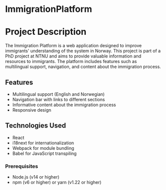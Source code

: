 # ImmigrationPlatform

# Project Description

The Immigration Platform is a web application designed to improve immigrants' understanding of the system in Norway. This project is part of a PhD project at NTNU and aims to provide valuable information and resources to immigrants. The platform includes features such as multilingual support, navigation, and content about the immigration process.

## Features

- Multilingual support (English and Norwegian)
- Navigation bar with links to different sections
- Informative content about the immigration process
- Responsive design

## Technologies Used

- React
- i18next for internationalization
- Webpack for module bundling
- Babel for JavaScript transpiling

### Prerequisites

- Node.js (v14 or higher)
- npm (v6 or higher) or yarn (v1.22 or higher)


